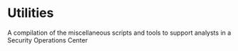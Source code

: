 # Utilities
A compilation of the miscellaneous scripts and tools to support analysts in a Security Operations Center
